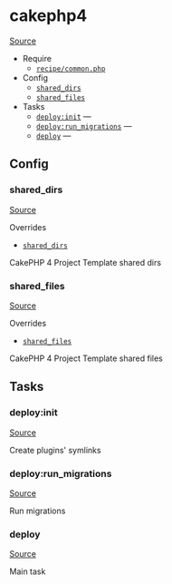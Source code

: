 <!-- DO NOT EDIT THIS FILE! -->
<!-- Instead edit recipe/cakephp4.php -->
<!-- Then run bin/docgen -->

# cakephp4

[Source](/recipe/cakephp4.php)



* Require
  * [`recipe/common.php`](/docs/recipe/common.md)
* Config
  * [`shared_dirs`](#shared_dirs)
  * [`shared_files`](#shared_files)
* Tasks
  * [`deploy:init`](#deployinit) — 
  * [`deploy:run_migrations`](#deployrun_migrations) — 
  * [`deploy`](#deploy) — 

## Config
### shared_dirs
[Source](/recipe/cakephp4.php#L11)

Overrides
* [`shared_dirs`](/docs/recipe/common.md#shared_dirs)

CakePHP 4 Project Template shared dirs

### shared_files
[Source](/recipe/cakephp4.php#L17)

Overrides
* [`shared_files`](/docs/recipe/common.md#shared_files)

CakePHP 4 Project Template shared files


## Tasks
### deploy:init
[Source](/recipe/cakephp4.php#L25)

Create plugins' symlinks

### deploy:run_migrations
[Source](/recipe/cakephp4.php#L32)

Run migrations

### deploy
[Source](/recipe/cakephp4.php#L41)

Main task

